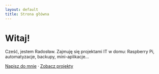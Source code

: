 ```yaml
---
layout: default
title: Strona główna
---
```


# Witaj!

Cześć, jestem Radosław. Zajmuję się projektami IT w domu: Raspberry Pi, automatyzacje, backupy, mini-aplikacje...

[Napisz do mnie](kontakt.html) · [Zobacz projekty](projekty.html)
